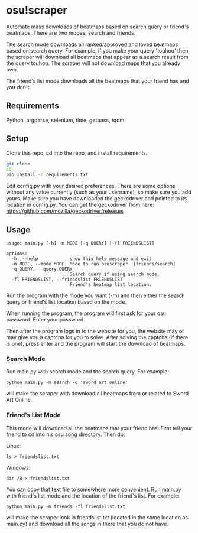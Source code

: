# osu!scraper
Automate mass downloads of beatmaps based on search query or friend's beatmaps.  There are two modes: search and friends.


The search mode downloads all ranked/approved and loved beatmaps based on search query.  For example, if you make your query 'touhou' then the scraper will download all beatmaps that appear as a search result from the query touhou.  The scraper will not download maps that you already own.

The friend's list mode downloads all the beatmaps that your friend has and you don't.

## Requirements
Python, argparse, selenium, time, getpass, tqdm

## Setup
Clone this repo, cd into the repo, and install requirements.

```sh
git clone
cd
pip install -r requirements.txt
```

Edit config.py with your desired preferences.  There are some options without any value currently (such as your username), so make sure you add yours.
Make sure you have downloaded the geckodriver and pointed to its location in config.py.
You can get the geckodriver from here: https://github.com/mozilla/geckodriver/releases

## Usage
```
usage: main.py [-h] -m MODE [-q QUERY] [-fl FRIENDSLIST]

options:
  -h, --help            show this help message and exit
  -m MODE, --mode MODE  Mode to run osuscraper. [friends/search]
  -q QUERY, --query QUERY
                        Search query if using search mode.
  -fl FRIENDSLIST, --friendslist FRIENDSLIST
                        Friend's beatmap list location.
```
Run the program with the mode you want (-m) and then either the search query or friend's list location based on the mode.

When running the program, the program will first ask for your osu password.  Enter your password.

Then after the program logs in to the website for you, the website may or may give you a captcha for you to solve.  After solving the captcha (if there is one), press enter and the program will start the download of beatmaps.

### Search Mode
Run main.py with search mode and the search query.  For example:

`python main.py -m search -q 'sword art online'`

will make the scraper with download all beatmaps from or related to Sword Art Online.

### Friend's List Mode
This mode will download all the beatmaps that your friend has.
First tell your friend to cd into his osu song directory.  Then do:


Linux:

`ls > friendslist.txt`

Windows:

`dir /B > friendslist.txt`


You can copy that text file to somewhere more convenient.
Run main.py with friend's list mode and the location of the friend's list.  For example:

`python main.py -m friends -fl friendslist.txt`

will make the scraper look in friendslist.txt (located in the same location as main.py) and download all the songs in there that you do not have.





